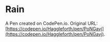 # Rain

A Pen created on CodePen.io. Original URL: [https://codepen.io/Haggleforth/pen/PoNGavj](https://codepen.io/Haggleforth/pen/PoNGavj).


